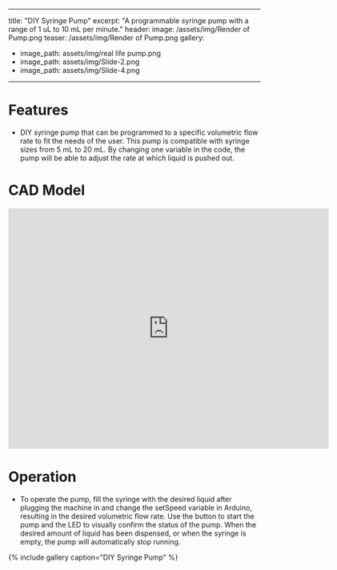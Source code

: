 
---
title: "DIY Syringe Pump"
excerpt: "A programmable syringe pump with a range of 1 uL to 10 mL per minute."
header:
  image: /assets/img/Render of Pump.png
  teaser: /assets/img/Render of Pump.png
gallery:
  - image_path: assets/img/real life pump.png
  - image_path: assets/img/Slide-2.png
  - image_path: assets/img/Slide-4.png
   
---


# Features
  * DIY syringe pump that can be programmed to a specific volumetric flow rate to fit the needs of the user. This pump is compatible with syringe sizes from 5 mL to 20 mL. By changing one variable in the code, the pump will be able to adjust the rate at which liquid is pushed out.

# CAD Model
<iframe src=https://vanderbilt643.autodesk360.com/shares/public/SH512d4QTec90decfa6e33a7298cdc6937a6?mode=embed width="640" height="480" allowfullscreen="true" webkitallowfullscreen="true" mozallowfullscreen="true"  frameborder="0"></iframe>

# Operation 
  * To operate the pump, fill the syringe with the desired liquid after plugging the machine in and change the setSpeed variable in Arduino, resulting in the desired volumetric flow rate. Use the button to start the pump and the LED to visually confirm the status of the pump. When the desired amount of liquid has been dispensed, or when the syringe is empty, the pump will automatically stop running. 


{% include gallery caption="DIY Syringe Pump" %}
